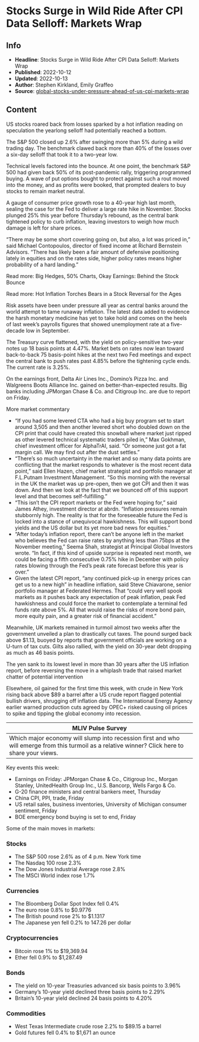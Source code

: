 # Stocks Surge in Wild Ride After CPI Data Selloff: Markets Wrap

## Info

*   **Headline**: Stocks Surge in Wild Ride After CPI Data Selloff: Markets Wrap
*   **Published**: 2022-10-12
*   **Updated**: 2022-10-13
*   **Author**: Stephen Kirkland, Emily Graffeo
*   **Source**: [global-stocks-under-pressure-ahead-of-us-cpi-markets-wrap](https://www.bloomberg.com/news/articles/2022-10-12/global-stocks-under-pressure-ahead-of-us-cpi-markets-wrap)
## Content




US stocks roared back from losses sparked by a hot inflation reading on speculation the yearlong selloff had potentially reached a bottom.

The S&P 500 closed up 2.6% after swinging more than 5% during a wild trading day. The benchmark clawed back more than 40% of the losses over a six-day selloff that took it to a two-year low.

Technical levels factored into the bounce. At one point, the benchmark S&P 500 had given back 50% of its post-pandemic rally, triggering programmed buying. A wave of put options bought to protect against such a rout moved into the money, and as profits were booked, that prompted dealers to buy stocks to remain market neutral.

A gauge of consumer price growth rose to a 40-year high last month, sealing the case for the Fed to deliver a large rate hike in November. Stocks plunged 25% this year before Thursday’s rebound, as the central bank tightened policy to curb inflation, leaving investors to weigh how much damage is left for share prices.

“There may be some short covering going on, but also, a lot was priced in,” said Michael Contopoulos, director of fixed income at Richard Bernstein Advisors. “There has likely been a fair amount of defensive positioning lately in equities and on the rates side, higher policy rates means higher probability of a hard landing.”

Read more: Big Hedges, 50% Charts, Okay Earnings: Behind the Stock Bounce

Read more: Hot Inflation Torches Bears in a Stock Reversal for the Ages

Risk assets have been under pressure all year as central banks around the world attempt to tame runaway inflation. The latest data added to evidence the harsh monetary medicine has yet to take hold and comes on the heels of last week’s payrolls figures that showed unemployment rate at a five-decade low in September.

The Treasury curve flattened, with the yield on policy-sensitive two-year notes up 18 basis points at 4.47%. Market bets on rates now lean toward back-to-back 75 basis-point hikes at the next two Fed meetings and expect the central bank to push rates past 4.85% before the tightening cycle ends. The current rate is 3.25%.

On the earnings front, Delta Air Lines Inc., Domino’s Pizza Inc. and Walgreens Boots Alliance Inc. gained on better-than-expected results. Big banks including JPMorgan Chase & Co. and Citigroup Inc. are due to report on Friday.

More market commentary

*   “If you had some levered CTA who had a big buy program set to start around 3,505 and then another levered short who doubled down on the CPI print that could have created this snowball where market just ripped as other levered technical systematic traders piled in,” Max Gokhman, chief investment officer for AlphaTrAI, said. “Or someone just got a fat margin call. We may find out after the dust settles.”
*   “There’s so much uncertainty in the market and so many data points are conflicting that the market responds to whatever is the most recent data point,” said Ellen Hazen, chief market strategist and portfolio manager at F.L.Putnam Investment Management. “So this morning with the reversal in the UK the market was up pre-open, then we got CPI and then it was down. And then we look at the fact that we bounced off of this support level and that becomes self-fulfilling.”
*   “This isn’t the CPI report markets or the Fed were hoping for,” said James Athey, investment director at abrdn. “Inflation pressures remain stubbornly high. The reality is that for the foreseeable future the Fed is locked into a stance of unequivocal hawkishness. This will support bond yields and the US dollar but its yet more bad news for equities.”
*   “After today’s inflation report, there can’t be anyone left in the market who believes the Fed can raise rates by anything less than 75bps at the November meeting,” Seema Shah, strategist at Principal Global Investors wrote. “In fact, if this kind of upside surprise is repeated next month, we could be facing a fifth consecutive 0.75% hike in December with policy rates blowing through the Fed’s peak rate forecast before this year is over.”
*   Given the latest CPI report, “any continued pick-up in energy prices can get us to a new high” in headline inflation, said Steve Chiavarone, senior portfolio manager at Federated Hermes. That “could very well spook markets as it pushes back any expectation of peak inflation, peak Fed hawkishness and could force the market to contemplate a terminal fed funds rate above 5%. All that would raise the risks of more bond pain, more equity pain, and a greater risk of financial accident.”

Meanwhile, UK markets remained in turmoil almost two weeks after the government unveiled a plan to drastically cut taxes. The pound surged back above $1.13, buoyed by reports that government officials are working on a U-turn of tax cuts. Gilts also rallied, with the yield on 30-year debt dropping as much as 46 basis points.

The yen sank to its lowest level in more than 30 years after the US inflation report, before reversing the move in a whiplash trade that raised market chatter of potential intervention

Elsewhere, oil gained for the first time this week, with crude in New York rising back above $89 a barrel after a US crude report flagged potential bullish drivers, shrugging off inflation data. The International Energy Agency earlier warned production cuts agreed by OPEC+ risked causing oil prices to spike and tipping the global economy into recession.

| MLIV Pulse Survey |
| --- |
| Which major economy will slump into recession first and who will emerge from this turmoil as a relative winner? Click here to share your views. |

Key events this week:

*   Earnings on Friday: JPMorgan Chase & Co., Citigroup Inc., Morgan Stanley, UnitedHealth Group Inc., U.S. Bancorp, Wells Fargo & Co.
*   G-20 finance ministers and central bankers meet, Thursday
*   China CPI, PPI, trade, Friday
*   US retail sales, business inventories, University of Michigan consumer sentiment, Friday
*   BOE emergency bond buying is set to end, Friday

Some of the main moves in markets:

### Stocks

*   The S&P 500 rose 2.6% as of 4 p.m. New York time
*   The Nasdaq 100 rose 2.3%
*   The Dow Jones Industrial Average rose 2.8%
*   The MSCI World index rose 1.7%

### Currencies

*   The Bloomberg Dollar Spot Index fell 0.4%
*   The euro rose 0.8% to $0.9776
*   The British pound rose 2% to $1.1317
*   The Japanese yen fell 0.2% to 147.26 per dollar

### Cryptocurrencies

*   Bitcoin rose 1% to $19,369.94
*   Ether fell 0.9% to $1,287.49

### Bonds

*   The yield on 10-year Treasuries advanced six basis points to 3.96%
*   Germany’s 10-year yield declined three basis points to 2.29%
*   Britain’s 10-year yield declined 24 basis points to 4.20%

### Commodities

*   West Texas Intermediate crude rose 2.2% to $89.15 a barrel
*   Gold futures fell 0.4% to $1,671 an ounce